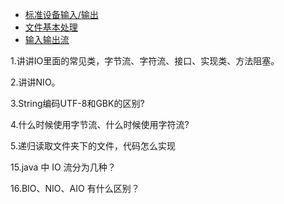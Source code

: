 * [标准设备输入/输出](#标准设备输入输出)
* [文件基本处理](#文件基本处理)
* [输入输出流](#输入输出流)



1.讲讲IO里面的常见类，字节流、字符流、接口、实现类、方法阻塞。

2.讲讲NIO。

3.String编码UTF-8和GBK的区别?

4.什么时候使用字节流、什么时候使用字符流?

5.递归读取文件夹下的文件，代码怎么实现

15.java 中 IO 流分为几种？

16.BIO、NIO、AIO 有什么区别？
